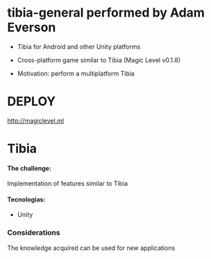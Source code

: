 # tibia-general performed by Adam Everson

* Tibia for Android and other Unity platforms

* Cross-platform game similar to Tibia (Magic Level v0.1.8)

* Motivation: perform a multiplatform Tibia

# DEPLOY

http://magiclevel.ml

# Tibia
#### The challenge:
Implementation of features similar to Tibia

#### Tecnologias:
  - Unity

### Considerations
The knowledge acquired can be used for new applications
